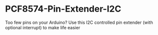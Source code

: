 # PCF8574-Pin-Extender-I2C
Too few pins on your Arduino? Use this I2C controlled pin extender (with optional interrupt) to make life easier
